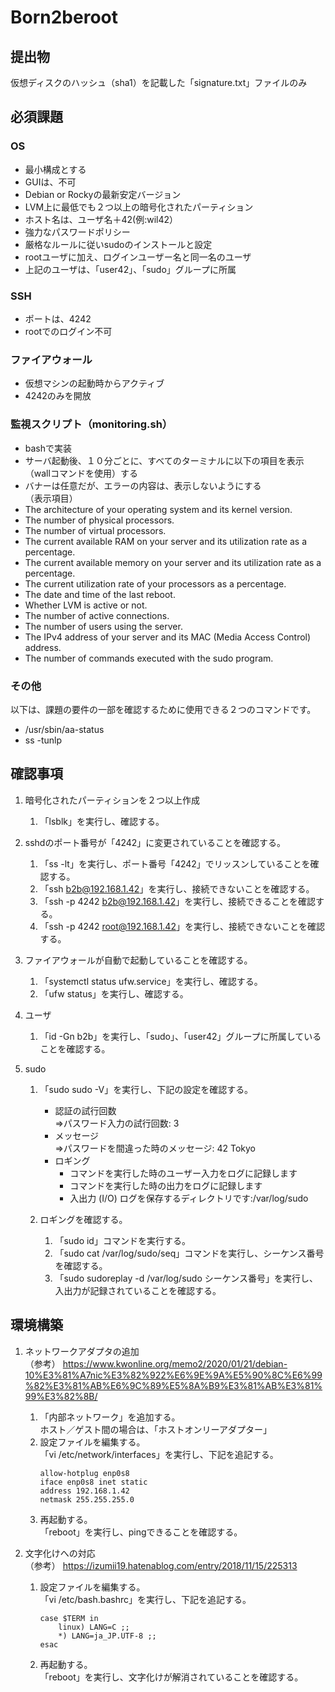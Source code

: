 # Born2beroot

## 提出物
仮想ディスクのハッシュ（sha1）を記載した「signature.txt」ファイルのみ

## 必須課題
### OS
* 最小構成とする
* GUIは、不可
* Debian or Rockyの最新安定バージョン
* LVM上に最低でも２つ以上の暗号化されたパーティション
* ホスト名は、ユーザ名＋42(例:wil42）
* 強力なパスワードポリシー
* 厳格なルールに従いsudoのインストールと設定
* rootユーザに加え、ログインユーザー名と同一名のユーザ
* 上記のユーザは、「user42」、「sudo」グループに所属

### SSH
* ポートは、4242
* rootでのログイン不可

### ファイアウォール
* 仮想マシンの起動時からアクティブ
* 4242のみを開放

### 監視スクリプト（monitoring.sh）
* bashで実装
* サーバ起動後、１０分ごとに、すべてのターミナルに以下の項目を表示（wallコマンドを使用）する
* バナーは任意だが、エラーの内容は、表示しないようにする  
（表示項目）
* The architecture of your operating system and its kernel version.
* The number of physical processors.
* The number of virtual processors.
* The current available RAM on your server and its utilization rate as a percentage.
* The current available memory on your server and its utilization rate as a percentage.
* The current utilization rate of your processors as a percentage.
* The date and time of the last reboot.
* Whether LVM is active or not.
* The number of active connections.
* The number of users using the server.
* The IPv4 address of your server and its MAC (Media Access Control) address.
* The number of commands executed with the sudo program.

### その他
以下は、課題の要件の一部を確認するために使用できる２つのコマンドです。
* /usr/sbin/aa-status 
* ss -tunlp

## 確認事項
1. 暗号化されたパーティションを２つ以上作成  
   1. 「lsblk」を実行し、確認する。

1. sshdのポート番号が「4242」に変更されていることを確認する。  
   1. 「ss -lt」を実行し、ポート番号「4242」でリッスンしていることを確認する。
   1. 「ssh b2b@192.168.1.42」を実行し、接続できないことを確認する。
   1. 「ssh -p 4242 b2b@192.168.1.42」を実行し、接続できることを確認する。
   1. 「ssh -p 4242 root@192.168.1.42」を実行し、接続できないことを確認する。

1. ファイアウォールが自動で起動していることを確認する。  
   1. 「systemctl status ufw.service」を実行し、確認する。  
   1. 「ufw status」を実行し、確認する。  

1. ユーザ  
   1. 「id -Gn b2b」を実行し、「sudo」、「user42」グループに所属していることを確認する。  

1. sudo  
   1. 「sudo sudo -V」を実行し、下記の設定を確認する。  
      * 認証の試行回数  
	    ⇒パスワード入力の試行回数: 3  
      * メッセージ  
	    ⇒パスワードを間違った時のメッセージ: 42 Tokyo  
      * ロギング  
        * コマンドを実行した時のユーザー入力をログに記録します
        * コマンドを実行した時の出力をログに記録します
        * 入出力 (I/O) ログを保存するディレクトリです:/var/log/sudo

   1. ロギングを確認する。  
      1. 「sudo id」コマンドを実行する。
      1. 「sudo cat /var/log/sudo/seq」コマンドを実行し、シーケンス番号を確認する。  
      1. 「sudo sudoreplay -d /var/log/sudo シーケンス番号」を実行し、入出力が記録されていることを確認する。  


## 環境構築
1. ネットワークアダプタの追加  
   （参考）
   https://www.kwonline.org/memo2/2020/01/21/debian-10%E3%81%A7nic%E3%82%922%E6%9E%9A%E5%90%8C%E6%99%82%E3%81%AB%E6%9C%89%E5%8A%B9%E3%81%AB%E3%81%99%E3%82%8B/
   1. 「内部ネットワーク」を追加する。  
      ホスト／ゲスト間の場合は、「ホストオンリーアダプター」
   1. 設定ファイルを編集する。  
      「vi /etc/network/interfaces」を実行し、下記を追記する。  
      ```
      allow-hotplug enp0s8
      iface enp0s8 inet static
      address 192.168.1.42
      netmask 255.255.255.0
      ```
   1. 再起動する。  
      「reboot」を実行し、pingできることを確認する。  

1. 文字化けへの対応  
   （参考）
   https://izumii19.hatenablog.com/entry/2018/11/15/225313
   1. 設定ファイルを編集する。  
      「vi /etc/bash.bashrc」を実行し、下記を追記する。  
      ```
      case $TERM in
          linux) LANG=C ;;
          *) LANG=ja_JP.UTF-8 ;;
      esac
      ```
   1. 再起動する。  
      「reboot」を実行し、文字化けが解消されていることを確認する。  
